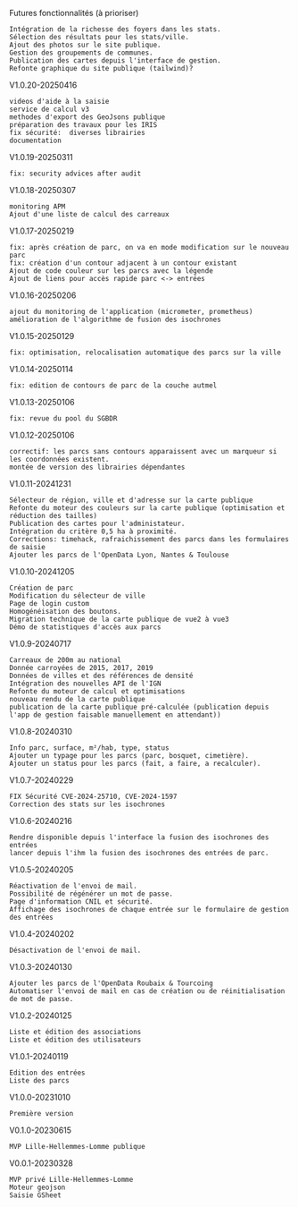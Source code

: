 Futures fonctionnalités (à prioriser)

    Intégration de la richesse des foyers dans les stats.
    Sélection des résultats pour les stats/ville.
    Ajout des photos sur le site publique.
    Gestion des groupements de communes.
    Publication des cartes depuis l'interface de gestion.
    Refonte graphique du site publique (tailwind)?


V1.0.20-20250416

    videos d'aide à la saisie
    service de calcul v3
    methodes d'export des GeoJsons publique
    préparation des travaux pour les IRIS
    fix sécurité:  diverses librairies
    documentation
    

V1.0.19-20250311

    fix: security advices after audit

V1.0.18-20250307

    monitoring APM
    Ajout d'une liste de calcul des carreaux
    

V1.0.17-20250219

    fix: après création de parc, on va en mode modification sur le nouveau parc
    fix: création d'un contour adjacent à un contour existant
    Ajout de code couleur sur les parcs avec la légende
    Ajout de liens pour accès rapide parc <-> entrées

V1.0.16-20250206

    ajout du monitoring de l'application (micrometer, prometheus)
    amélioration de l'algorithme de fusion des isochrones

V1.0.15-20250129

    fix: optimisation, relocalisation automatique des parcs sur la ville

V1.0.14-20250114

    fix: edition de contours de parc de la couche autmel

V1.0.13-20250106

    fix: revue du pool du SGBDR

V1.0.12-20250106

    correctif: les parcs sans contours apparaissent avec un marqueur si les coordonnées existent.
    montée de version des librairies dépendantes

V1.0.11-20241231

    Sélecteur de région, ville et d'adresse sur la carte publique
    Refonte du moteur des couleurs sur la carte publique (optimisation et réduction des tailles)
    Publication des cartes pour l'administateur.
    Intégration du critère 0,5 ha à proximité.
    Corrections: timehack, rafraichissement des parcs dans les formulaires de saisie
    Ajouter les parcs de l'OpenData Lyon, Nantes & Toulouse

V1.0.10-20241205

    Création de parc
    Modification du sélecteur de ville
    Page de login custom
    Homogénéisation des boutons.
    Migration technique de la carte publique de vue2 à vue3
    Démo de statistiques d'accès aux parcs

V1.0.9-20240717

    Carreaux de 200m au national
    Donnée carroyées de 2015, 2017, 2019
    Données de villes et des références de densité
    Intégration des nouvelles API de l'IGN
    Refonte du moteur de calcul et optimisations
    nouveau rendu de la carte publique
    publication de la carte publique pré-calculée (publication depuis l'app de gestion faisable manuellement en attendant))

V1.0.8-20240310

    Info parc, surface, m²/hab, type, status
    Ajouter un typage pour les parcs (parc, bosquet, cimetière).
    Ajouter un status pour les parcs (fait, a faire, a recalculer).

V1.0.7-20240229

    FIX Sécurité CVE-2024-25710, CVE-2024-1597
    Correction des stats sur les isochrones

V1.0.6-20240216

    Rendre disponible depuis l'interface la fusion des isochrones des entrées
    lancer depuis l'ihm la fusion des isochrones des entrées de parc.

V1.0.5-20240205

    Réactivation de l'envoi de mail.
    Possibilité de régénérer un mot de passe.
    Page d'information CNIL et sécurité.
    Affichage des isochrones de chaque entrée sur le formulaire de gestion des entrées

V1.0.4-20240202

    Désactivation de l'envoi de mail.

V1.0.3-20240130

    Ajouter les parcs de l'OpenData Roubaix & Tourcoing
    Automatiser l'envoi de mail en cas de création ou de réinitialisation de mot de passe.

V1.0.2-20240125

    Liste et édition des associations
    Liste et édition des utilisateurs

V1.0.1-20240119

    Edition des entrées
    Liste des parcs

V1.0.0-20231010

    Première version

V0.1.0-20230615

    MVP Lille-Hellemmes-Lomme publique

V0.0.1-20230328

    MVP privé Lille-Hellemmes-Lomme
    Moteur geojson
    Saisie GSheet
